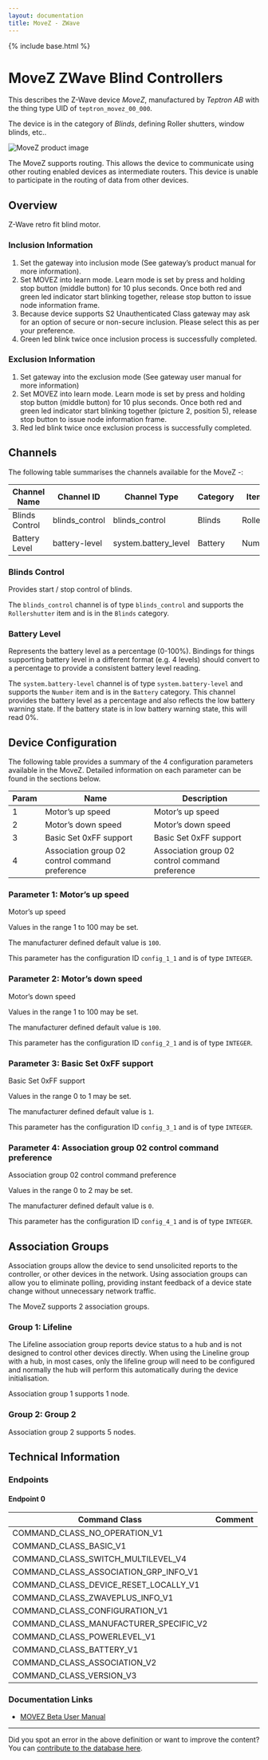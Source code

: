 ```yaml
---
layout: documentation
title: MoveZ - ZWave
---
```


{% include base.html %}

# MoveZ ZWave Blind Controllers
This describes the Z-Wave device *MoveZ*, manufactured by *Teptron AB* with the thing type UID of ```teptron_movez_00_000```.

The device is in the category of *Blinds*, defining Roller shutters, window blinds, etc..

![MoveZ product image](https://opensmarthouse.org/zwavedatabase/1264/image/)


The MoveZ supports routing. This allows the device to communicate using other routing enabled devices as intermediate routers.  This device is unable to participate in the routing of data from other devices.

## Overview

Z-Wave retro fit blind motor.

### Inclusion Information

  1. Set the gateway into inclusion mode (See gateway’s product manual for more information).
  2. Set MOVEZ into learn mode. Learn mode is set by press and holding stop button (middle button) for 10 plus seconds. Once both red and green led indicator start blinking together, release stop button to issue node information frame.
  3. Because device supports S2 Unauthenticated Class gateway may ask for an option of secure or non-secure inclusion. Please select this as per your preference.
  4. Green led blink twice once inclusion process is successfully completed.

### Exclusion Information

  1. Set gateway into the exclusion mode (See gateway user manual for more information)
  2. Set MOVEZ into learn mode. Learn mode is set by press and holding stop button (middle button) for 10 plus seconds. Once both red and green led indicator start blinking together (picture 2, position 5), release stop button to issue node information frame.
  3. Red led blink twice once exclusion process is successfully completed.

## Channels

The following table summarises the channels available for the MoveZ -:

| Channel Name | Channel ID | Channel Type | Category | Item Type |
|--------------|------------|--------------|----------|-----------|
| Blinds Control | blinds_control | blinds_control | Blinds | Rollershutter | 
| Battery Level | battery-level | system.battery_level | Battery | Number |

### Blinds Control
Provides start / stop control of blinds.

The ```blinds_control``` channel is of type ```blinds_control``` and supports the ```Rollershutter``` item and is in the ```Blinds``` category.

### Battery Level
Represents the battery level as a percentage (0-100%). Bindings for things supporting battery level in a different format (e.g. 4 levels) should convert to a percentage to provide a consistent battery level reading.

The ```system.battery-level``` channel is of type ```system.battery-level``` and supports the ```Number``` item and is in the ```Battery``` category.
This channel provides the battery level as a percentage and also reflects the low battery warning state. If the battery state is in low battery warning state, this will read 0%.


## Device Configuration

The following table provides a summary of the 4 configuration parameters available in the MoveZ.
Detailed information on each parameter can be found in the sections below.

| Param | Name  | Description |
|-------|-------|-------------|
| 1 | Motor’s up speed | Motor’s up speed |
| 2 | Motor’s down speed | Motor’s down speed |
| 3 | Basic Set 0xFF support | Basic Set 0xFF support |
| 4 | Association group 02 control command preference | Association group 02 control command preference |

### Parameter 1: Motor’s up speed

Motor’s up speed

Values in the range 1 to 100 may be set.

The manufacturer defined default value is ```100```.

This parameter has the configuration ID ```config_1_1``` and is of type ```INTEGER```.


### Parameter 2: Motor’s down speed

Motor’s down speed

Values in the range 1 to 100 may be set.

The manufacturer defined default value is ```100```.

This parameter has the configuration ID ```config_2_1``` and is of type ```INTEGER```.


### Parameter 3: Basic Set 0xFF support

Basic Set 0xFF support

Values in the range 0 to 1 may be set.

The manufacturer defined default value is ```1```.

This parameter has the configuration ID ```config_3_1``` and is of type ```INTEGER```.


### Parameter 4: Association group 02 control command preference

Association group 02 control command preference

Values in the range 0 to 2 may be set.

The manufacturer defined default value is ```0```.

This parameter has the configuration ID ```config_4_1``` and is of type ```INTEGER```.


## Association Groups

Association groups allow the device to send unsolicited reports to the controller, or other devices in the network. Using association groups can allow you to eliminate polling, providing instant feedback of a device state change without unnecessary network traffic.

The MoveZ supports 2 association groups.

### Group 1: Lifeline

The Lifeline association group reports device status to a hub and is not designed to control other devices directly. When using the Lineline group with a hub, in most cases, only the lifeline group will need to be configured and normally the hub will perform this automatically during the device initialisation.

Association group 1 supports 1 node.

### Group 2: Group 2


Association group 2 supports 5 nodes.

## Technical Information

### Endpoints

#### Endpoint 0

| Command Class | Comment |
|---------------|---------|
| COMMAND_CLASS_NO_OPERATION_V1| |
| COMMAND_CLASS_BASIC_V1| |
| COMMAND_CLASS_SWITCH_MULTILEVEL_V4| |
| COMMAND_CLASS_ASSOCIATION_GRP_INFO_V1| |
| COMMAND_CLASS_DEVICE_RESET_LOCALLY_V1| |
| COMMAND_CLASS_ZWAVEPLUS_INFO_V1| |
| COMMAND_CLASS_CONFIGURATION_V1| |
| COMMAND_CLASS_MANUFACTURER_SPECIFIC_V2| |
| COMMAND_CLASS_POWERLEVEL_V1| |
| COMMAND_CLASS_BATTERY_V1| |
| COMMAND_CLASS_ASSOCIATION_V2| |
| COMMAND_CLASS_VERSION_V3| |

### Documentation Links

* [MOVEZ Beta User Manual](https://www.opensmarthouse.org/zwavedatabase/1264/MOVEZ-user-manual-draft-v2.pdf)

---

Did you spot an error in the above definition or want to improve the content?
You can [contribute to the database here](https://www.opensmarthouse.org/zwavedatabase/1264).
